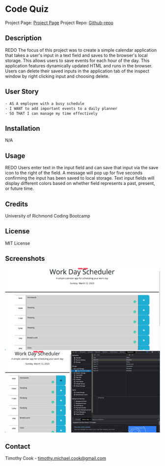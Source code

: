 # Code Quiz 

Project Page: [Project Page](https://timothymichaelcook.github.io/5-work-day-scheduler-cook)
Project Repo: [Github-repo](https://github.com/timothymichaelcook/5-work-day-scheduler-cook)


## Description

REDO
The focus of this project was to create a simple calendar application that takes a user's input in a text field and saves to the browser's local storage. This allows users to save events for each hour of the day. This application features dynamically updated HTML and runs in the browser. Users can delete their saved inputs in the application tab of the inspect window by right clicking input and choosing delete.

## User Story

```
- AS A employee with a busy schedule
- I WANT to add important events to a daily planner
- SO THAT I can manage my time effectively
```

## Installation

N/A

## Usage

REDO
Users enter text in the input field and can save that input via the save icon to the right of the field. A message will pop up for five seconds confirming the input has been saved to local storage. Text input fields will display different colors based on whether field represents a past, present, or future time. 

## Credits

University of Richmond Coding Bootcamp

## License

MIT License

## Screenshots

![Project Screenshot](./screenshots/screenshot_1.png)
![Project Screenshot](./screenshots/screenshot_2.png)


## Contact
Timothy Cook - timothy.michael.cook@gmail.com
